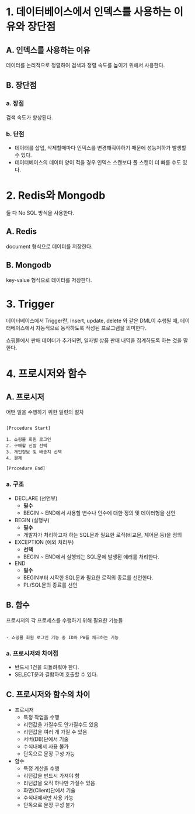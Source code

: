 # 1. 데이터베이스에서 인덱스를 사용하는 이유와 장단점

## A. 인덱스를 사용하는 이유

데이터를 논리적으로 정렬하여 검색과 정렬 속도를 높이기 위해서 사용한다.

## B. 장단점

### a. 장점

검색 속도가 향상된다.

### b. 단점

- 데이터를 삽입, 삭제할때마다 인덱스를 변경해줘야하기 때문에 성능저하가 발생할 수 있다.
- 데이터베이스의 데이터 양이 적을 경우 인덱스 스캔보다 풀 스캔이 더 빠를 수도 있다.

# 2. Redis와 Mongodb

둘 다 No SQL 방식을 사용한다.

## A. Redis

document 형식으로 데이터를 저장한다.

## B. Mongodb

key-value 형식으로 데이터를 저장한다.


# 3. Trigger

데이터베이스에서 Trigger란, Insert, update, delete 와 같은 DML이 수행될 때, 데이터베이스에서 자동적으로 동작하도록 작성된 프로그램을 의미한다. 

쇼핑몰에서 판매 데이터가 추가되면, 일자별 상품 판매 내역을 집계하도록 하는 것을 말한다.

# 4. 프로시저와 함수

## A. 프로시저

어떤 일을 수행하기 위한 일련의 절차

```

[Procedure Start]

1. 쇼핑몰 회원 로그인
2. 구매할 신발 선택
3. 개인정보 및 배송지 선택
4. 결제

[Procedure End]

```

### a. 구조

- DECLARE (선언부)
	- **필수**
	- BEGIN ~ END에서 사용할 변수나 인수에 대한 정의 및 데이터형을 선언
- BEGIN (실행부)
	- **필수**
	- 개발자가 처리하고자 하는 SQL문과 필요한 로직(비교문, 제어문 등)을 정의
- EXCEPTION (예외 처리부)
	- **선택**
	- BEGIN ~ END에서 실행되는 SQL문에 발생된 에러를 처리한다.
- END
	- **필수**
	- BEGIN부터 시작한 SQL문과 필요한 로직의 종료를 선언한다.
	- PL/SQL문의 종료를 선언


## B. 함수

프로시저의 각 프로세스를 수행하기 위해 필요한 기능들

```

- 쇼핑몰 회원 로그인 기능 중 ID와 PW를 체크하는 기능

```

### a. 프로시저와 차이점

- 반드시 1건을 되돌려줘야 한다.
- SELECT문과 결합하여 호출할 수 있다.

## C. 프로시저와 함수의 차이

- 프로시저
	- 특정 작업을 수행
	- 리턴값을 가질수도 안가질수도 있음
	- 리턴값을 여러 개 가질 수 있음
	- 서버(DB)단에서 기술
	- 수식내에서 사용 불가
	- 단독으로 문장 구성 가능
- 함수
	- 특정 계산을 수행
	- 리턴값을 반드시 가져야 함
	- 리턴값을 오직 하나만 가질수 있음
	- 화면(Client)단에서 기술
	- 수식내에서만 사용 가능
	- 단독으로 문장 구성 불가